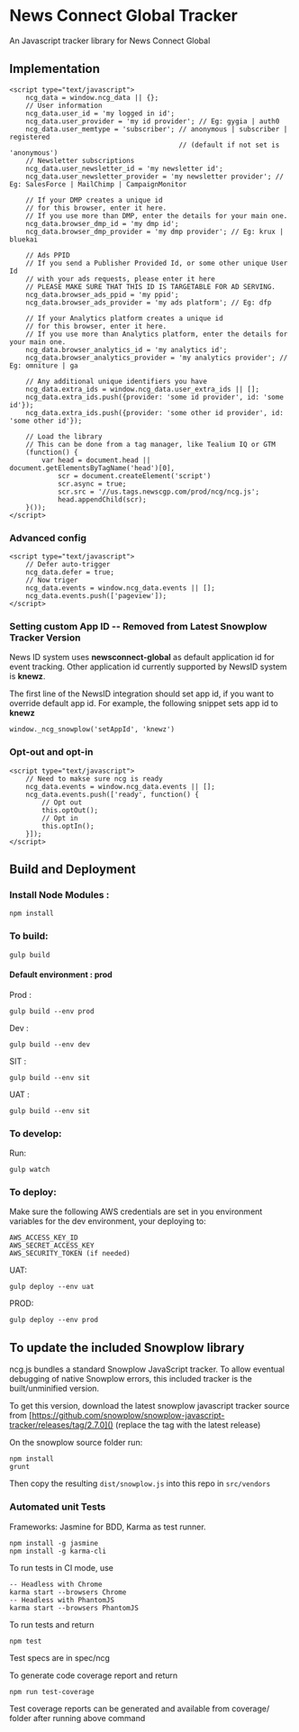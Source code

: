 # News Connect Global Tracker

An Javascript tracker library for News Connect Global

## Implementation

```
<script type="text/javascript">
	ncg_data = window.ncg_data || {};
	// User information
	ncg_data.user_id = 'my logged in id';
	ncg_data.user_provider = 'my id provider'; // Eg: gygia | auth0
	ncg_data.user_memtype = 'subscriber'; // anonymous | subscriber | registered 
                                          // (default if not set is 'anonymous')
	// Newsletter subscriptions
	ncg_data.user_newsletter_id = 'my newsletter id';
	ncg_data.user_newsletter_provider = 'my newsletter provider'; // Eg: SalesForce | MailChimp | CampaignMonitor

	// If your DMP creates a unique id
	// for this browser, enter it here.
	// If you use more than DMP, enter the details for your main one.
	ncg_data.browser_dmp_id = 'my dmp id';
	ncg_data.browser_dmp_provider = 'my dmp provider'; // Eg: krux | bluekai

	// Ads PPID
	// If you send a Publisher Provided Id, or some other unique User Id
	// with your ads requests, please enter it here
	// PLEASE MAKE SURE THAT THIS ID IS TARGETABLE FOR AD SERVING.
	ncg_data.browser_ads_ppid = 'my ppid';
	ncg_data.browser_ads_provider = 'my ads platform'; // Eg: dfp 

	// If your Analytics platform creates a unique id
	// for this browser, enter it here.
	// If you use more than Analytics platform, enter the details for your main one.
	ncg_data.browser_analytics_id = 'my analytics id';
	ncg_data.browser_analytics_provider = 'my analytics provider'; // Eg: omniture | ga
	
	// Any additional unique identifiers you have
	ncg_data.extra_ids = window.ncg_data.user_extra_ids || [];
	ncg_data.extra_ids.push({provider: 'some id provider', id: 'some id'});
	ncg_data.extra_ids.push({provider: 'some other id provider', id: 'some other id'});

	// Load the library
	// This can be done from a tag manager, like Tealium IQ or GTM
	(function() {
        var head = document.head || document.getElementsByTagName('head')[0],
            scr = document.createElement('script')
            scr.async = true;
            scr.src = '//us.tags.newscgp.com/prod/ncg/ncg.js';
            head.appendChild(scr);
	}());
</script>
```

### Advanced config

```
<script type="text/javascript">
	// Defer auto-trigger
	ncg_data.defer = true;
	// Now triger
	ncg_data.events = window.ncg_data.events || [];
	ncg_data.events.push(['pageview']);
</script>
```

### Setting custom App ID -- Removed from Latest Snowplow Tracker Version
News ID system uses __newsconnect-global__ as default application id for event tracking.
Other application id currently supported by NewsID system is **knewz**.

The first line of the NewsID integration should set app id, if you want to override default app id. 
For example, the following snippet sets app id to __knewz__ 

```
window._ncg_snowplow('setAppId', 'knewz')
```

### Opt-out and opt-in

```
<script type="text/javascript">
	// Need to makse sure ncg is ready
	ncg_data.events = window.ncg_data.events || [];
	ncg_data.events.push(['ready', function() {
		// Opt out
		this.optOut();
		// Opt in
		this.optIn();
	}]);
</script>
```

## Build and Deployment
### Install Node Modules : 
	npm install

### To build:
	gulp build
#### Default environment : prod

Prod :

	gulp build --env prod

Dev :

	gulp build --env dev

SIT :

	gulp build --env sit

UAT :

	gulp build --env sit

### To develop:
Run:

	gulp watch 

### To deploy:

Make sure the following AWS credentials are set in you environment variables for the dev environment, your deploying to:

	AWS_ACCESS_KEY_ID
	AWS_SECRET_ACCESS_KEY
	AWS_SECURITY_TOKEN (if needed)

UAT:
  
    gulp deploy --env uat

PROD:
  
    gulp deploy --env prod 

## To update the included Snowplow library

ncg.js bundles a standard Snowplow JavaScript tracker. To allow eventual debugging of native Snowplow errors, this included tracker is the built/unminified version.

To get this version, download the latest snowplow javascript tracker source from [https://github.com/snowplow/snowplow-javascript-tracker/releases/tag/2.7.0]() (replace the tag with the latest release)

On the snowplow source folder run:

	npm install
	grunt

Then copy the resulting `dist/snowplow.js` into this repo in `src/vendors`

### Automated unit Tests

Frameworks: Jasmine for BDD, Karma as test runner.

	npm install -g jasmine
	npm install -g karma-cli

To run tests in CI mode, use

	-- Headless with Chrome
	karma start --browsers Chrome
	-- Headless with PhantomJS
	karma start --browsers PhantomJS

To run tests and return

	npm test

Test specs are in spec/ncg

To generate code coverage report and return

	npm run test-coverage

Test coverage reports can be generated and available from coverage/ folder after running above command

